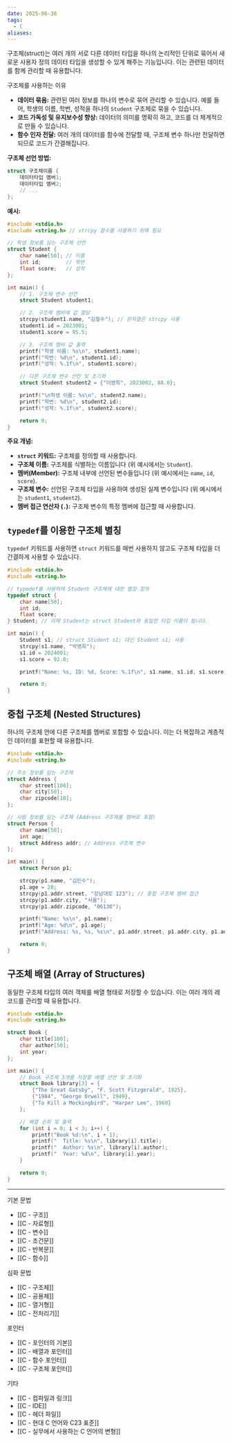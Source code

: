 ```yaml
---
date: 2025-06-30
tags:
  - C
aliases:
---
```

구조체(struct)는 여러 개의 서로 다른 데이터 타입을 하나의 논리적인 단위로 묶어서 새로운 사용자 정의 데이터 타입을 생성할 수 있게 해주는 기능입니다. 이는 관련된 데이터를 함께 관리할 때 유용합니다.

구조체를 사용하는 이유

*   **데이터 묶음:** 관련된 여러 정보를 하나의 변수로 묶어 관리할 수 있습니다. 예를 들어, 학생의 이름, 학번, 성적을 하나의 `Student` 구조체로 묶을 수 있습니다.
*   **코드 가독성 및 유지보수성 향상:** 데이터의 의미를 명확히 하고, 코드를 더 체계적으로 만들 수 있습니다.
*   **함수 인자 전달:** 여러 개의 데이터를 함수에 전달할 때, 구조체 변수 하나만 전달하면 되므로 코드가 간결해집니다.

**구조체 선언 방법:**

```c
struct 구조체이름 {
    데이터타입 멤버1;
    데이터타입 멤버2;
    // ...
};
```

**예시:**

```c
#include <stdio.h>
#include <string.h> // strcpy 함수를 사용하기 위해 필요

// 학생 정보를 담는 구조체 선언
struct Student {
    char name[50]; // 이름
    int id;        // 학번
    float score;   // 성적
};

int main() {
    // 1. 구조체 변수 선언
    struct Student student1;

    // 2. 구조체 멤버에 값 할당
    strcpy(student1.name, "김철수"); // 문자열은 strcpy 사용
    student1.id = 2023001;
    student1.score = 95.5;

    // 3. 구조체 멤버 값 출력
    printf("학생 이름: %s\n", student1.name);
    printf("학번: %d\n", student1.id);
    printf("성적: %.1f\n", student1.score);

    // 다른 구조체 변수 선언 및 초기화
    struct Student student2 = {"이영희", 2023002, 88.0};

    printf("\n학생 이름: %s\n", student2.name);
    printf("학번: %d\n", student2.id);
    printf("성적: %.1f\n", student2.score);

    return 0;
}
```

**주요 개념:**

*   **`struct` 키워드:** 구조체를 정의할 때 사용합니다.
*   **구조체 이름:** 구조체를 식별하는 이름입니다 (위 예시에서는 `Student`).
*   **멤버(Member):** 구조체 내부에 선언된 변수들입니다 (위 예시에서는 `name`, `id`, `score`).
*   **구조체 변수:** 선언된 구조체 타입을 사용하여 생성된 실제 변수입니다 (위 예시에서는 `student1`, `student2`).
*   **멤버 접근 연산자 (`.`):** 구조체 변수의 특정 멤버에 접근할 때 사용합니다.

## `typedef`를 이용한 구조체 별칭

`typedef` 키워드를 사용하면 `struct` 키워드를 매번 사용하지 않고도 구조체 타입을 더 간결하게 사용할 수 있습니다.

```c
#include <stdio.h>
#include <string.h>

// typedef를 사용하여 Student 구조체에 대한 별칭 정의
typedef struct {
    char name[50];
    int id;
    float score;
} Student; // 이제 Student는 struct Student와 동일한 타입 이름이 됩니다.

int main() {
    Student s1; // struct Student s1; 대신 Student s1; 사용
    strcpy(s1.name, "박영희");
    s1.id = 2024001;
    s1.score = 92.0;

    printf("Name: %s, ID: %d, Score: %.1f\n", s1.name, s1.id, s1.score);

    return 0;
}
```

## 중첩 구조체 (Nested Structures)

하나의 구조체 안에 다른 구조체를 멤버로 포함할 수 있습니다. 이는 더 복잡하고 계층적인 데이터를 표현할 때 유용합니다.

```c
#include <stdio.h>
#include <string.h>

// 주소 정보를 담는 구조체
struct Address {
    char street[100];
    char city[50];
    char zipcode[10];
};

// 사람 정보를 담는 구조체 (Address 구조체를 멤버로 포함)
struct Person {
    char name[50];
    int age;
    struct Address addr; // Address 구조체 변수
};

int main() {
    struct Person p1;

    strcpy(p1.name, "김민수");
    p1.age = 28;
    strcpy(p1.addr.street, "강남대로 123"); // 중첩 구조체 멤버 접근
    strcpy(p1.addr.city, "서울");
    strcpy(p1.addr.zipcode, "06130");

    printf("Name: %s\n", p1.name);
    printf("Age: %d\n", p1.age);
    printf("Address: %s, %s, %s\n", p1.addr.street, p1.addr.city, p1.addr.zipcode);

    return 0;
}
```

## 구조체 배열 (Array of Structures)

동일한 구조체 타입의 여러 객체를 배열 형태로 저장할 수 있습니다. 이는 여러 개의 레코드를 관리할 때 유용합니다.

```c
#include <stdio.h>
#include <string.h>

struct Book {
    char title[100];
    char author[50];
    int year;
};

int main() {
    // Book 구조체 3개를 저장할 배열 선언 및 초기화
    struct Book library[3] = {
        {"The Great Gatsby", "F. Scott Fitzgerald", 1925},
        {"1984", "George Orwell", 1949},
        {"To Kill a Mockingbird", "Harper Lee", 1960}
    };

    // 배열 순회 및 출력
    for (int i = 0; i < 3; i++) {
        printf("Book %d:\n", i + 1);
        printf("  Title: %s\n", library[i].title);
        printf("  Author: %s\n", library[i].author);
        printf("  Year: %d\n", library[i].year);
    }

    return 0;
}
```

---
 기본 문법
 - [[C - 구조]]
 - [[C - 자료형]]
 - [[C - 변수]]
 - [[C - 조건문]]
 - [[C - 반복문]]
 - [[C - 함수]]

심화 문법
 - [[C - 구조체]]
 - [[C - 공용체]]
 - [[C - 열거형]]
 - [[C - 전처리기]]

 포인터
 - [[C - 포인터의 기본]]
 - [[C - 배열과 포인터]]
 - [[C - 함수 포인터]]
 - [[C - 구조체 포인터]]

 기타
 - [[C - 컴파일과 링크]]
 - [[C - IDE]]
 - [[C - 헤더 파일]]
 - [[C - 현대 C 언어와 C23 표준]]
 - [[C - 실무에서 사용하는 C 언어의 변형]]

```